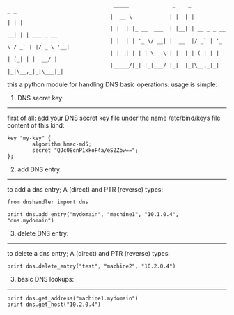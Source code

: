                                       _____              _    _                 _ _           
                                     |  __ \            | |  | |               | | |          
                                     | |  | |_ __  ___  | |__| | __ _ _ __   __| | | ___ _ __ 
                                     | |  | | '_ \/ __| |  __  |/ _` | '_ \ / _` | |/ _ \ '__|
                                     | |__| | | | \__ \ | |  | | (_| | | | | (_| | |  __/ |   
                                     |_____/|_| |_|___/ |_|  |_|\__,_|_| |_|\__,_|_|\___|_|   

this a python module for handling DNS basic operations:
usage is simple:

 1. DNS secret key:
--------------
first of all: add your DNS secret key file under the name /etc/bind/keys
file content of this kind:

    key "my-key" {
            algorithm hmac-md5;
            secret "QJc08cnP1xkoF4a/eSZZbw==";
    };


 2. add DNS entry:
--------------

to add a dns entry; A (direct) and PTR (reverse) types:

    from dnshandler import dns
          
    print dns.add_entry("mydomain", "machine1", "10.1.0.4", "dns.mydomain")

 3. delete DNS entry:
--------------
to delete a dns entry; A (direct) and PTR (reverse) types:

    print dns.delete_entry("test", "machine2", "10.2.0.4")


 3. basic DNS lookups:
--------------

    print dns.get_address("machine1.mydomain")
    print dns.get_host("10.2.0.4")

